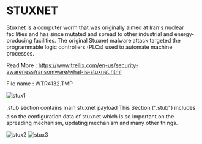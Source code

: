 #                                                                      STUXNET

Stuxnet is a computer worm that was originally aimed at Iran's nuclear facilities and has since mutated and spread to other industrial and energy-producing facilities. The original Stuxnet malware attack targeted the programmable logic controllers (PLCs) used to automate machine processes.

Read More : https://www.trellix.com/en-us/security-awareness/ransomware/what-is-stuxnet.html

File name : WTR4132.TMP

![stux1](https://user-images.githubusercontent.com/107531426/205477428-f79ff54f-cb23-4657-8ac2-461d3ea3dc75.PNG)

.stub section contains main stuxnet payload
This Section (".stub") includes also the configuration data of stuxnet which is so important on the spreading mechanism, updating mechanism and many other things.

![stux2](https://user-images.githubusercontent.com/107531426/205477609-a26c0a64-adaf-4ef5-864f-6708fbb94e5c.PNG)
![stux3](https://user-images.githubusercontent.com/107531426/205477615-e8a91803-612f-402c-b344-69eeebac7691.PNG)


